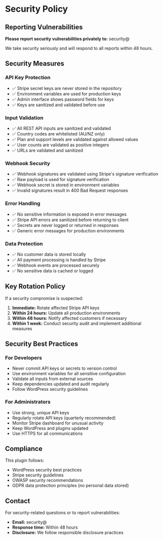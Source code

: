 # Security Policy

## Reporting Vulnerabilities

**Please report security vulnerabilities privately to:** security@<your-domain>

We take security seriously and will respond to all reports within 48 hours.

## Security Measures

### API Key Protection
- ✅ Stripe secret keys are never stored in the repository
- ✅ Environment variables are used for production keys
- ✅ Admin interface shows password fields for keys
- ✅ Keys are sanitized and validated before use

### Input Validation
- ✅ All REST API inputs are sanitized and validated
- ✅ Country codes are whitelisted (AU/NZ only)
- ✅ Plan and support levels are validated against allowed values
- ✅ User counts are validated as positive integers
- ✅ URLs are validated and sanitized

### Webhook Security
- ✅ Webhook signatures are validated using Stripe's signature verification
- ✅ Raw payload is used for signature verification
- ✅ Webhook secret is stored in environment variables
- ✅ Invalid signatures result in 400 Bad Request responses

### Error Handling
- ✅ No sensitive information is exposed in error messages
- ✅ Stripe API errors are sanitized before returning to client
- ✅ Secrets are never logged or returned in responses
- ✅ Generic error messages for production environments

### Data Protection
- ✅ No customer data is stored locally
- ✅ All payment processing is handled by Stripe
- ✅ Webhook events are processed securely
- ✅ No sensitive data is cached or logged

## Key Rotation Policy

If a security compromise is suspected:
1. **Immediate:** Rotate affected Stripe API keys
2. **Within 24 hours:** Update all production environments
3. **Within 48 hours:** Notify affected customers if necessary
4. **Within 1 week:** Conduct security audit and implement additional measures

## Security Best Practices

### For Developers
- Never commit API keys or secrets to version control
- Use environment variables for all sensitive configuration
- Validate all inputs from external sources
- Keep dependencies updated and audit regularly
- Follow WordPress security guidelines

### For Administrators
- Use strong, unique API keys
- Regularly rotate API keys (quarterly recommended)
- Monitor Stripe dashboard for unusual activity
- Keep WordPress and plugins updated
- Use HTTPS for all communications

## Compliance

This plugin follows:
- WordPress security best practices
- Stripe security guidelines
- OWASP security recommendations
- GDPR data protection principles (no personal data stored)

## Contact

For security-related questions or to report vulnerabilities:
- **Email:** security@<your-domain>
- **Response time:** Within 48 hours
- **Disclosure:** We follow responsible disclosure practices
